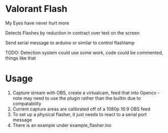 # Valorant Flash
My Eyes have never hurt more

Detects Flashes by reduction in contract over text on the screen

Send serial message to arduino or similar to control flashlamp

TODO:
Detection system could use some work, code could be commented, things like that

# Usage
1. Capture stream with OBS, create a virtualcam, feed that into Opencv - note may need to use the plugin rather than the builtin due to compatability
2. Current capture areas are calibrated off of a 1080p 16:9 OBS feed
3. To set up a physical flasher, it just needs to react to a serial port message
4. There is an example under example_flasher.ino

